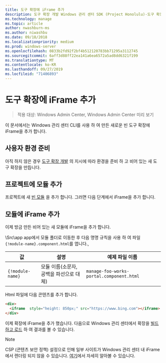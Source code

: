 ```yaml
---
title: 도구 확장에 iFrame 추가
description: 도구 확장 개발 Windows 관리 센터 SDK (Project Honolulu)-도구 확장에 iFrame 추가
ms.technology: manage
ms.topic: article
author: nwashburn-ms
ms.author: niwashbu
ms.date: 09/18/2018
ms.localizationpriority: medium
ms.prod: windows-server
ms.openlocfilehash: 0833b2fd92f2bf4b512120783bb71295a3112745
ms.sourcegitcommit: 6aff3d88ff22ea141a6ea6572a5ad8dd6321f199
ms.translationtype: MT
ms.contentlocale: ko-KR
ms.lasthandoff: 09/27/2019
ms.locfileid: "71406893"
---
```

# <a name="add-an-iframe-to-a-tool-extension"></a>도구 확장에 iFrame 추가

>적용 대상: Windows Admin Center, Windows Admin Center 미리 보기

이 문서에서는 Windows 관리 센터 CLI를 사용 하 여 만든 새로운 빈 도구 확장에 iFrame을 추가 합니다.

## <a name="prepare-your-environment"></a>사용자 환경 준비 ##

아직 하지 않은 경우 [도구 확장 개발](../develop-tool.md) 의 지시에 따라 환경을 준비 하 고 비어 있는 새 도구 확장을 만듭니다.

## <a name="add-a-module-to-your-project"></a>프로젝트에 모듈 추가 ##

프로젝트에 새 [빈 모듈](add-module.md) 을 추가 합니다. 그러면 다음 단계에서 iFrame을 추가 합니다.  

## <a name="add-an-iframe-to-your-module"></a>모듈에 iFrame 추가 ##

이제 방금 만든 비어 있는 새 모듈에 iFrame을 추가 합니다.

\Src\app app에서 모듈 폴더로 이동한 후 다음 명명 규칙을 사용 하 여 파일 ```{!module-name}.component.html```를 엽니다.\,

| 값 | 설명 | 예제 파일 이름 |
| ----- | ----------- | ------- |
| ```{!module-name}``` | 모듈 이름(소문자, 공백을 파선으로 대체) | ```manage-foo-works-portal.component.html``` |
    
Html 파일에 다음 콘텐츠를 추가 합니다.

``` html
<div>
  <iframe  style="height: 850px;" src="https://www.bing.com"></iframe>
</div>
```

이제 확장에 iFrame을 추가 했습니다.  다음으로 Windows 관리 센터에서 확장을 [빌드하고 로드](../develop-tool.md#build-and-side-load-your-extension) 하 여 결과를 볼 수 있습니다.

> [!Note]
> CSP (콘텐츠 보안 정책) 설정으로 인해 일부 사이트가 Windows 관리 센터 내 iFrame에서 렌더링 되지 않을 수 있습니다. [여기](https://content-security-policy.com/)에서 자세히 알아볼 수 있습니다. 
